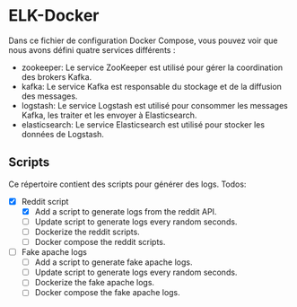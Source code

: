 # ELK-Docker

Dans ce fichier de configuration Docker Compose, vous pouvez voir que nous avons défini quatre services différents :

- zookeeper: Le service ZooKeeper est utilisé pour gérer la coordination des brokers Kafka.
- kafka: Le service Kafka est responsable du stockage et de la diffusion des messages.
- logstash: Le service Logstash est utilisé pour consommer les messages Kafka, les traiter et les envoyer à Elasticsearch.
- elasticsearch: Le service Elasticsearch est utilisé pour stocker les données de Logstash.


## Scripts

Ce répertoire contient des scripts pour générer des logs.
Todos:
- [x] Reddit script
    - [x] Add a script to generate logs from the reddit API.
    - [ ] Update script to generate logs every random seconds.
    - [ ] Dockerize the reddit scripts.
    - [ ] Docker compose the reddit scripts.
- [ ] Fake apache logs
    - [ ] Add a script to generate fake apache logs.
    - [ ] Update script to generate logs every random seconds.
    - [ ] Dockerize the fake apache logs.
    - [ ] Docker compose the fake apache logs.